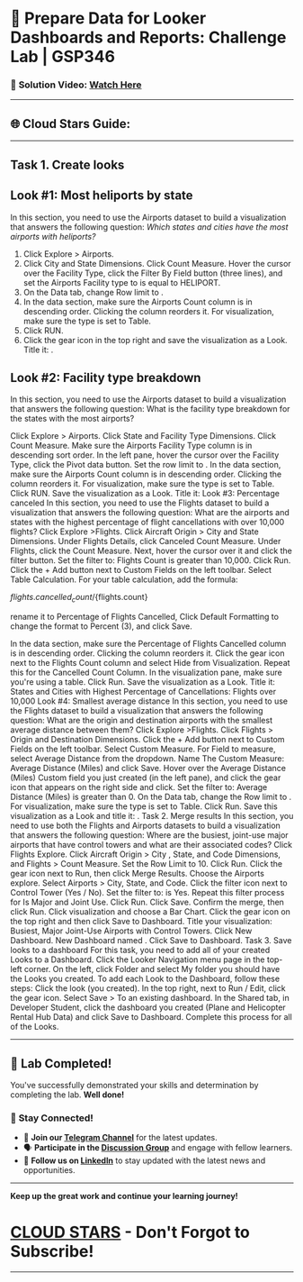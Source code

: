
# 🚀 Prepare Data for Looker Dashboards and Reports: Challenge Lab | GSP346

### 🔗 **Solution Video:** [Watch Here ]()

---

## 🌐 **Cloud Stars Guide:**
---
## **Task 1. Create looks**
## **Look #1: Most heliports by state**
In this section, you need to use the Airports dataset to build a visualization that answers the following question: *Which states and cities have the most airports with heliports?*

1. Click  Explore > Airports.
2. Click City and State Dimensions. Click Count Measure. Hover the cursor over the Facility Type, click the Filter By Field button (three lines), and set the Airports Facility type to is equal to HELIPORT.
3. On the Data tab, change Row limit to <dynamic ASSIGNED LIMIT>.
4. In the data section, make sure the Airports Count column is in descending order. Clicking the column reorders it. For visualization, make sure the type is set to Table.
5. Click RUN.
6. Click the gear icon in the top right and save the visualization as a Look. Title it: <dynamic Look1 title>.

## **Look #2: Facility type breakdown**
In this section, you need to use the Airports dataset to build a visualization that answers the following question: What is the facility type breakdown for the states with the most airports?
 
Click Explore > Airports.
Click State and Facility Type Dimensions. Click Count Measure. Make sure the Airports Facility Type column is in descending sort order.
In the left pane, hover the cursor over the Facility Type, click the Pivot data button. Set the row limit to <dynamic ASSIGNED LIMIT>.
In the data section, make sure the Airports Count column is in descending order. Clicking the column reorders it. For visualization, make sure the type is set to Table.
Click RUN.
Save the visualization as a Look. Title it: <dynamic Look2 title>
Look #3: Percentage canceled
In this section, you need to use the Flights dataset to build a visualization that answers the following question: What are the airports and states with the highest percentage of flight cancellations with over 10,000 flights?
Click Explore >Flights.
Click Aircraft Origin > City and State Dimensions.
Under Flights Details, click Canceled Count Measure.
Under Flights, click the Count Measure. Next, hover the cursor over it and click the filter button.
Set the filter to: Flights Count is greater than 10,000.
Click Run.
Click the + Add button next to Custom Fields on the left toolbar. Select Table Calculation. For your table calculation, add the formula:
 
${flights.cancelled_count}/${flights.count}

 
rename it to Percentage of Flights Cancelled, Click Default Formatting to change the format to Percent (3), and click Save.

In the data section, make sure the Percentage of Flights Cancelled column is in descending order. Clicking the column reorders it. Click the gear icon next to the Flights Count column and select Hide from Visualization. Repeat this for the Cancelled Count Column. In the visualization pane, make sure you're using a table.
Click Run.
Save the visualization as a Look. Title it: States and Cities with Highest Percentage of Cancellations: Flights over 10,000
Look #4: Smallest average distance
In this section, you need to use the Flights dataset to build a visualization that answers the following question: What are the origin and destination airports with the smallest average distance between them?
Click Explore >Flights.
Click Flights > Origin and Destination Dimensions.
Click the + Add button next to Custom Fields on the left toolbar. Select Custom Measure. For Field to measure, select Average Distance from the dropdown.
Name The Custom Measure: Average Distance (Miles) and click Save.
Hover over the Average Distance (Miles) Custom field you just created (in the left pane), and click the gear icon that appears on the right side and click. Set the filter to: Average Distance (Miles) is greater than 0.
On the Data tab, change the Row limit to <LAB ASSIGNED LIMIT>. For visualization, make sure the type is set to Table.
Click Run.
Save this visualization as a Look and title it: <dynamic Look4 title>.
Task 2. Merge results
In this section, you need to use both the Flights and Airports datasets to build a visualization that answers the following question: Where are the busiest, joint-use major airports that have control towers and what are their associated codes?
Click Flights Explore.
Click Aircraft Origin > City , State, and Code Dimensions, and Flights > Count Measure. Set the Row Limit to 10. Click Run.
Click the gear icon next to Run, then click Merge Results. Choose the Airports explore. Select Airports > City, State, and Code.
Click the filter icon next to Control Tower (Yes / No). Set the filter to: is Yes.
Repeat this filter process for Is Major and Joint Use.
Click Run.
Click Save. Confirm the merge, then click Run. Click visualization and choose a Bar Chart.
Click the gear icon on the top right and then click Save to Dashboard. Title your visualization: Busiest, Major Joint-Use Airports with Control Towers.
Click New Dashboard.
New Dashboard named <dynamic Dashboard name>.
Click Save to Dashboard.
Task 3. Save looks to a dashboard
For this task, you need to add all of your created Looks to a Dashboard.
Click the Looker Navigation menu page in the top-left corner. On the left, click Folder and select My folder you should have the Looks you created.
To add each Look to the Dashboard, follow these steps:
Click the look (you created).
In the top right, next to Run / Edit, click the gear icon. Select Save > To an existing dashboard.
In the Shared tab, in Developer Student, click the dashboard you created (Plane and Helicopter Rental Hub Data) and click Save to Dashboard.
Complete this process for all of the Looks.







---

## 🎉 **Lab Completed!**

You've successfully demonstrated your skills and determination by completing the lab. **Well done!**

### 🌟 **Stay Connected!**

- 🔔 **Join our [Telegram Channel](https://t.me/cloudstars24)** for the latest updates.
- 🗣 **Participate in the [Discussion Group](https://t.me/cloudstarschat)** and engage with fellow learners.
- 💼 **Follow us on [LinkedIn](https://www.linkedin.com/company/cloudstars1)** to stay updated with the latest news and opportunities.


---

**Keep up the great work and continue your learning journey!**

# [CLOUD STARS](https://www.youtube.com/@cloud-stars) - Don't Forgot to Subscribe!

---

